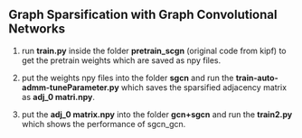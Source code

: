 ## Graph Sparsification with Graph Convolutional Networks

1. run __train.py__ inside the folder __pretrain_scgn__ (original code from kipf) to get the pretrain weights which are saved as npy files.

2. put the weights npy files into the folder __sgcn__ and run the __train-auto-admm-tuneParameter.py__ which saves the sparsified adjacency matrix as __adj_0 matri.npy__.

3. put the __adj_0 matrix.npy__ into the folder __gcn+sgcn__ and run the __train2.py__ which shows the performance of sgcn_gcn.
